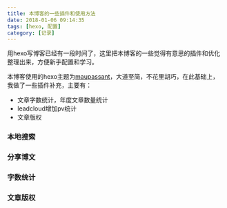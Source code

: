 ```yaml
---
title: 本博客的一些插件和使用方法
date: 2018-01-06 09:14:35
tags: [hexo, 配置]
category: [记录]
---
```


用hexo写博客已经有一段时间了，这里把本博客的一些觉得有意思的插件和优化整理出来，方便新手配置和学习。
<!--more-->

本博客使用的hexo主题为[maupassant](https://github.com/tufu9441/maupassant-hexo)，大道至简，不花里胡巧，在此基础上，我做了一些插件补充，主要有：

* 文章字数统计，年度文章数量统计
* leadcloud增加pv统计
* 文章版权

### 本地搜索

### 分享博文

### 字数统计

### 文章版权

